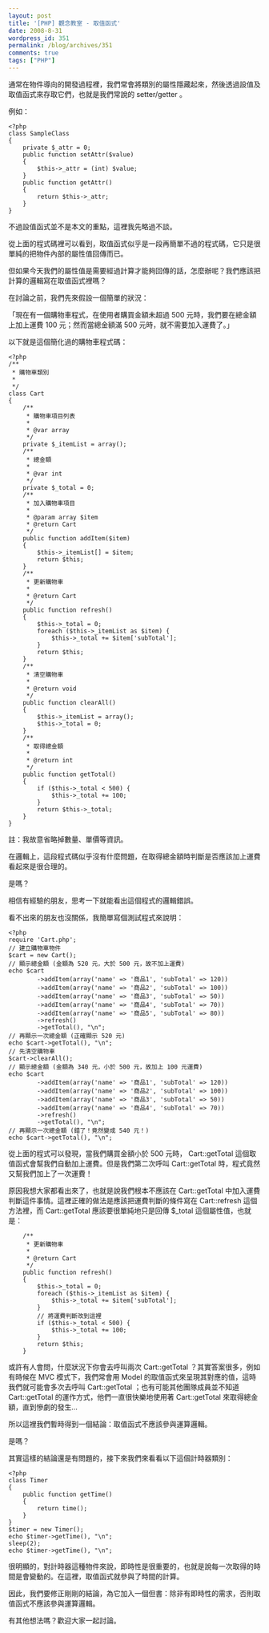 ```yaml
---
layout: post
title: '[PHP] 觀念教室 - 取值函式'
date: 2008-8-31
wordpress_id: 351
permalink: /blog/archives/351
comments: true
tags: ["PHP"]
---
```


通常在物件導向的開發過程裡，我們常會將類別的屬性隱藏起來，然後透過設值及取值函式來存取它們，也就是我們常說的 setter/getter 。

<!--more-->

例如：

```
<?php
class SampleClass
{
    private $_attr = 0;
    public function setAttr($value)
    {
        $this->_attr = (int) $value;
    }
    public function getAttr()
    {
        return $this->_attr;
    }
}

```

不過設值函式並不是本文的重點，這裡我先略過不談。

從上面的程式碼裡可以看到，取值函式似乎是一段再簡單不過的程式碼，它只是很單純的把物件內部的屬性值回傳而已。

但如果今天我們的屬性值是需要經過計算才能夠回傳的話，怎麼辦呢？我們應該把計算的邏輯寫在取值函式裡嗎？

在討論之前，我們先來假設一個簡單的狀況：

「現在有一個購物車程式，在使用者購買金額未超過 500 元時，我們要在總金額上加上運費 100 元；然而當總金額滿 500 元時，就不需要加入運費了。」

以下就是這個簡化過的購物車程式碼：

```
<?php
/**
 * 購物車類別
 *
 */
class Cart
{
    /**
     * 購物車項目列表
     *
     * @var array
     */
    private $_itemList = array();
    /**
     * 總金額
     *
     * @var int
     */
    private $_total = 0;
    /**
     * 加入購物車項目
     *
     * @param array $item
     * @return Cart
     */
    public function addItem($item)
    {
        $this->_itemList[] = $item;
        return $this;
    }
    /**
     * 更新購物車
     *
     * @return Cart
     */
    public function refresh()
    {
        $this->_total = 0;
        foreach ($this->_itemList as $item) {
            $this->_total += $item['subTotal'];
        }
        return $this;
    }
    /**
     * 清空購物車
     *
     * @return void
     */
    public function clearAll()
    {
        $this->_itemList = array();
        $this->_total = 0;
    }
    /**
     * 取得總金額
     *
     * @return int
     */
    public function getTotal()
    {
        if ($this->_total < 500) {
            $this->_total += 100;
        }
        return $this->_total;
    }
}

```

註：我故意省略掉數量、單價等資訊。

在邏輯上，這段程式碼似乎沒有什麼問題，在取得總金額時判斷是否應該加上運費看起來是很合理的。

是嗎？

相信有經驗的朋友，思考一下就能看出這個程式的邏輯錯誤。

看不出來的朋友也沒關係，我簡單寫個測試程式來說明：

```
<?php
require 'Cart.php';
// 建立購物車物件
$cart = new Cart();
// 顯示總金額 (金額為 520 元，大於 500 元，故不加上運費)
echo $cart
        ->addItem(array('name' => '商品1', 'subTotal' => 120))
        ->addItem(array('name' => '商品2', 'subTotal' => 100))
        ->addItem(array('name' => '商品3', 'subTotal' => 50))
        ->addItem(array('name' => '商品4', 'subTotal' => 70))
        ->addItem(array('name' => '商品5', 'subTotal' => 80))
        ->refresh()
        ->getTotal(), "\n";
// 再顯示一次總金額 (正確顯示 520 元)
echo $cart->getTotal(), "\n";
// 先清空購物車
$cart->clearAll();
// 顯示總金額 (金額為 340 元，小於 500 元，故加上 100 元運費)
echo $cart
        ->addItem(array('name' => '商品1', 'subTotal' => 120))
        ->addItem(array('name' => '商品2', 'subTotal' => 100))
        ->addItem(array('name' => '商品3', 'subTotal' => 50))
        ->addItem(array('name' => '商品4', 'subTotal' => 70))
        ->refresh()
        ->getTotal(), "\n";
// 再顯示一次總金額 (錯了！竟然變成 540 元！)
echo $cart->getTotal(), "\n";

```

從上面的程式可以發現，當我們購買金額小於 500 元時， Cart::getTotal 這個取值函式會幫我們自動加上運費。但是我們第二次呼叫 Cart::getTotal 時，程式竟然又幫我們加上了一次運費！

原因我想大家都看出來了，也就是說我們根本不應該在 Cart::getTotal 中加入運費判斷這件事情。這裡正確的做法是應該把運費判斷的條件寫在 Cart::refresh 這個方法裡，而 Cart::getTotal 應該要很單純地只是回傳 $_total 這個屬性值，也就是：

```
    /**
     * 更新購物車
     *
     * @return Cart
     */
    public function refresh()
    {
        $this->_total = 0;
        foreach ($this->_itemList as $item) {
            $this->_total += $item['subTotal'];
        }
        // 將運費判斷改到這裡
        if ($this->_total < 500) {
            $this->_total += 100;
        }
        return $this;
    }

```

或許有人會問，什麼狀況下你會去呼叫兩次 Cart::getTotal ？其實答案很多，例如有時候在 MVC 模式下，我們常會用 Model 的取值函式來呈現其對應的值，這時我們就可能會多次去呼叫 Cart::getTotal ；也有可能其他團隊成員並不知道 Cart::getTotal 的運作方式，他們一直很快樂地使用著 Cart::getTotal 來取得總金額，直到慘劇的發生...

所以這裡我們暫時得到一個結論：取值函式不應該參與運算邏輯。

是嗎？

其實這樣的結論還是有問題的，接下來我們來看看以下這個計時器類別：

```
<?php
class Timer
{
    public function getTime()
    {
        return time();
    }
}
$timer = new Timer();
echo $timer->getTime(), "\n";
sleep(2);
echo $timer->getTime(), "\n";

```

很明顯的，對計時器這種物件來說，即時性是很重要的，也就是說每一次取得的時間是會變動的。在這裡，取值函式就參與了時間的計算。

因此，我們要修正剛剛的結論，為它加入一個但書：除非有即時性的需求，否則取值函式不應該參與運算邏輯。

有其他想法嗎？歡迎大家一起討論。
